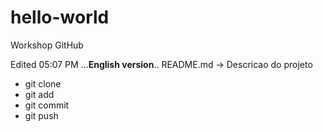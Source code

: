 # hello-world
Workshop GitHub

Edited 05:07 PM
...**English version**..
README.md -> <markdown> Descricao do projeto


* git clone
* git add
* git commit
* git push

